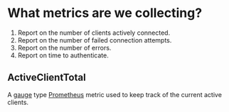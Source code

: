 # What metrics are we collecting?

1.  Report on the number of clients actively connected.
1.  Report on the number of failed connection attempts.
1.  Report on the number of errors.
1.  Report on time to authenticate.


## ActiveClientTotal

A [gauge](https://prometheus.io/docs/concepts/metric_types/#gauge) type [Prometheus](https://prometheus.io/) metric used to keep track of the current active clients.
